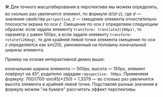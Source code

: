 🛠 Для точного масштабирования в перспективе мы можем определить, во сколько раз увеличится элемент, по формуле _d/(d-z)_, где _d_ — значение свойства `perspective`, _z_ — смещение элемента отностительно плоскости экрана по оси _z_. Смещение по оси _z_ определяем следующим образом: если задали элементу `transform: translateZ(100px)`, то параметр _z_ равен 100px, а если задали элементу `transform: rotateY(20deg)`, то для крайней левой точки элемента смещение по оси _z_ определяется как _sin(20)_, умноженный на половину изначальной ширины элемента.

Пример на основе интерактивной демки выше:

изначальная ширина элемента — 500px, высота — 150px, элемент повёрнут на 45°, родителю зададим `repspective: 700px`. Применяем формулу: 700/(700-sin(45)*250) = 1,3379 — во столько раз увеличится высота элемента в крайней левой точке. Подставляя разные значения в формулу можем "на бумаге" рассчитать эффект перспективы.

